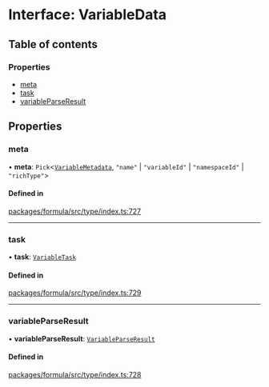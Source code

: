# Interface: VariableData

## Table of contents

### Properties

- [meta](VariableData.md#meta)
- [task](VariableData.md#task)
- [variableParseResult](VariableData.md#variableparseresult)

## Properties

### <a id="meta" name="meta"></a> meta

• **meta**: `Pick`<[`VariableMetadata`](VariableMetadata.md), `"name"` \| `"variableId"` \| `"namespaceId"` \| `"richType"`\>

#### Defined in

[packages/formula/src/type/index.ts:727](https://github.com/mashcard/mashcard/blob/main/packages/formula/src/type/index.ts#L727)

---

### <a id="task" name="task"></a> task

• **task**: [`VariableTask`](../README.md#variabletask)

#### Defined in

[packages/formula/src/type/index.ts:729](https://github.com/mashcard/mashcard/blob/main/packages/formula/src/type/index.ts#L729)

---

### <a id="variableparseresult" name="variableparseresult"></a> variableParseResult

• **variableParseResult**: [`VariableParseResult`](VariableParseResult.md)

#### Defined in

[packages/formula/src/type/index.ts:728](https://github.com/mashcard/mashcard/blob/main/packages/formula/src/type/index.ts#L728)
